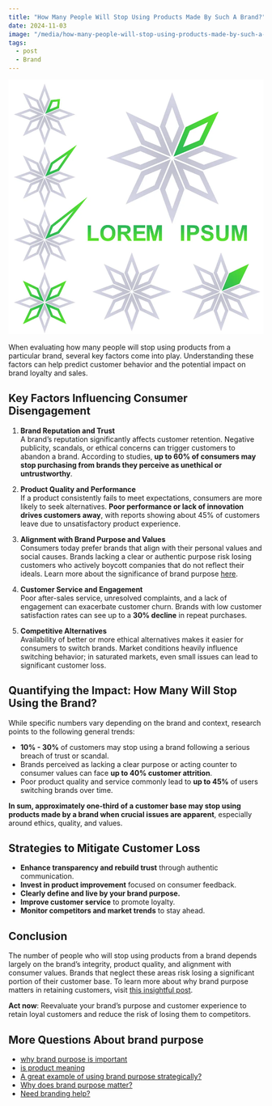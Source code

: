 ```yaml
---
title: "How Many People Will Stop Using Products Made By Such A Brand?"
date: 2024-11-03
image: "/media/how-many-people-will-stop-using-products-made-by-such-a-brand.webp"
tags:
  - post
  - Brand
---
```


![How Many People Will Stop Using Products Made By Such A Brand?](/media/how-many-people-will-stop-using-products-made-by-such-a-brand.webp)

When evaluating how many people will stop using products from a particular brand, several key factors come into play. Understanding these factors can help predict customer behavior and the potential impact on brand loyalty and sales.

## Key Factors Influencing Consumer Disengagement

1. **Brand Reputation and Trust**  
   A brand’s reputation significantly affects customer retention. Negative publicity, scandals, or ethical concerns can trigger customers to abandon a brand. According to studies, **up to 60% of consumers may stop purchasing from brands they perceive as unethical or untrustworthy**.

2. **Product Quality and Performance**  
   If a product consistently fails to meet expectations, consumers are more likely to seek alternatives. **Poor performance or lack of innovation drives customers away**, with reports showing about 45% of customers leave due to unsatisfactory product experience.

3. **Alignment with Brand Purpose and Values**  
   Consumers today prefer brands that align with their personal values and social causes. Brands lacking a clear or authentic purpose risk losing customers who actively boycott companies that do not reflect their ideals. Learn more about the significance of brand purpose [here](https://supertotallyawesome.com/posts/brand-purpose).

4. **Customer Service and Engagement**  
   Poor after-sales service, unresolved complaints, and a lack of engagement can exacerbate customer churn. Brands with low customer satisfaction rates can see up to a **30% decline** in repeat purchases.

5. **Competitive Alternatives**  
   Availability of better or more ethical alternatives makes it easier for consumers to switch brands. Market conditions heavily influence switching behavior; in saturated markets, even small issues can lead to significant customer loss.

## Quantifying the Impact: How Many Will Stop Using the Brand?

While specific numbers vary depending on the brand and context, research points to the following general trends:

- **10% - 30%** of customers may stop using a brand following a serious breach of trust or scandal.
- Brands perceived as lacking a clear purpose or acting counter to consumer values can face **up to 40% customer attrition**.
- Poor product quality and service commonly lead to **up to 45%** of users switching brands over time.

**In sum, approximately one-third of a customer base may stop using products made by a brand when crucial issues are apparent**, especially around ethics, quality, and values.

## Strategies to Mitigate Customer Loss

- **Enhance transparency and rebuild trust** through authentic communication.
- **Invest in product improvement** focused on consumer feedback.
- **Clearly define and live by your brand purpose.**
- **Improve customer service** to promote loyalty.
- **Monitor competitors and market trends** to stay ahead.

## Conclusion

The number of people who will stop using products from a brand depends largely on the brand’s integrity, product quality, and alignment with consumer values. Brands that neglect these areas risk losing a significant portion of their customer base. To learn more about why brand purpose matters in retaining customers, visit [this insightful post](https://supertotallyawesome.com/posts/brand-purpose).

**Act now**: Reevaluate your brand’s purpose and customer experience to retain loyal customers and reduce the risk of losing them to competitors.

## More Questions About brand purpose

- [why brand purpose is important](/posts/why-brand-purpose-is-important)
- [is product meaning](/posts/is-product-meaning)
- [A great example of using brand purpose strategically?](/posts/a-great-example-of-using-brand-purpose-strategical)
- [Why does brand purpose matter?](/posts/why-does-brand-purpose-matter)
- [Need branding help?](/posts/need-branding-help)
